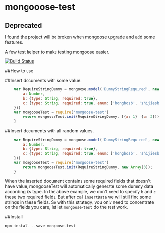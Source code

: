 # mongooose-test

## Deprecated
I found the project will be broken when mongoose upgrade and add some features.

A few test helper to make testing mongoose easier.

[![Build Status](https://travis-ci.org/ufo22940268/mongoose-test.svg?branch=master)](https://travis-ci.org/ufo22940268/mongoose-test)

##How to use



##Insert documents with some value.

```javascript
    var RequireStringDummy = mongoose.model('DummyStringRequired', new mongoose.Schema({
        a: Number,
        b: {type: String, required: true},
        c: {type: String, required: true, enum: ['hongbosb', 'shijiesb']}
    }))
    var mongooseTest = require('mongoose-test')
        return mongooseTest.init(RequireStringDummy, [{a: 1}, {a: 2}]);
    }
```

##Insert documents with all random values. 

```javascript
    var RequireStringDummy = mongoose.model('DummyStringRequired', new mongoose.Schema({
        a: Number,
        b: {type: String, required: true},
        c: {type: String, required: true, enum: ['hongbosb', 'shijiesb']}
    }))
    var mongooseTest = require('mongoose-test')
        return mongooseTest.init(RequireStringDummy, new Array(3));
    }
```


When the inserted document contains some required fields that doesn't have value, mongooseTest will automatically generate some dummy data according its type.
In the above example, we don't need to specify `b` and `c` these two required fields. But after call `insertData` we will still find some strings in these fields.
So with this strategy, you only need to concentrate on the fields you care, let let `mongoose-test` do the rest work.

##Install

    npm install --save mongoose-test
